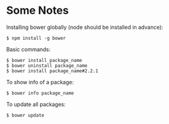 # Some Notes

Installing bower globally (node should be installed in advance):
```
$ npm install -g bower
```

Basic commands:
```
$ bower install package_name
$ bower uninstall package_name
$ bower install package_name#2.2.1
```

To show info of a package:
```
$ bower info package_name
```

To update all packages:
```
$ bower update
```
